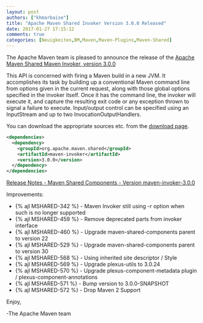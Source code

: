 ```yaml
---
layout: post
authors: ["khmarbaise"]
title: "Apache Maven Shared Invoker Version 3.0.0 Released"
date: 2017-01-27 17:15:12
comments: true
categories: [Neuigkeiten,BM,Maven,Maven-Plugins,Maven-Shared]
---
```

The Apache Maven team is pleased to announce the release of the 
[Apache Maven Shared Maven Invoker, version 3.0.0](http://maven.apache.org/shared/maven-invoker/)

This API is concerned with firing a Maven build in a new JVM. It accomplishes
its task by building up a conventional Maven command line from options given in
the current request, along with those global options specified in the invoker
itself. Once it has the command line, the invoker will execute it, and capture
the resulting exit code or any exception thrown to signal a failure to execute.
Input/output control can be specified using an InputStream and up to two
InvocationOutputHandlers.

You can download the appropriate sources etc. from the 
[download page](http://maven.apache.org/shared/maven-invoker/download.cgi).


``` xml
<dependencies>
  <dependency>
    <groupId>org.apache.maven.shared</groupId>
    <artifactId>maven-invoker</artifactId>
    <version>3.0.0</version>
  </dependency>
</dependencies>
```

<!-- more -->

[Release Notes - Maven Shared Components - Version maven-invoker-3.0.0](https://issues.apache.org/jira/secure/ReleaseNote.jspa?projectId=12317922&version=12331463)

Improvements:

 * {% ajl MSHARED-342 %} - Maven Invoker still using -r option when such is no longer supported
 * {% ajl MSHARED-459 %} - Remove deprecated parts from invoker interface
 * {% ajl MSHARED-460 %} - Upgrade maven-shared-components parent to version 22
 * {% ajl MSHARED-529 %} - Upgrade maven-shared-components parent to version 30
 * {% ajl MSHARED-568 %} - Using inherited site descriptor / Style
 * {% ajl MSHARED-569 %} - Upgrade plexus-utils to 3.0.24
 * {% ajl MSHARED-570 %} - Upgrade plexus-component-metadata plugin / plexus-component-annotations
 * {% ajl MSHARED-571 %} - Bump version to 3.0.0-SNAPSHOT
 * {% ajl MSHARED-572 %} - Drop Maven 2 Support


Enjoy,

-The Apache Maven team 
